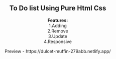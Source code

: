 <center>
<h2>To Do list Using Pure Html Css</h2>
<p>
<strong>Features:</strong><br>
1.Adding<br>
2.Remove<br>
3.Update<br>
4.Responsive<br></p>
<a href="https://dulcet-muffin-279abb.netlify.app/" style="text-decoration: none;">Preview<a> - https://dulcet-muffin-279abb.netlify.app/
</center>
